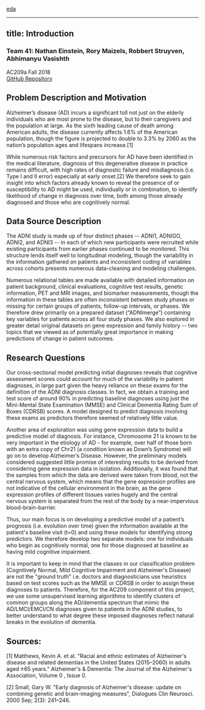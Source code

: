 [eda](eda.md)

---
title: Introduction
---

### Team 41: Nathan Einstein, Rory Maizels, Robbert Struyven, Abhimanyu Vasishth
AC209a Fall 2018          
[GitHub Repository](https://github.com/AC209a-AlzheimersProject/alzheimers-project)

## Problem Description and Motivation

Alzheimer’s disease (AD) incurs a significant toll not just on the elderly individuals who are most prone to the disease, but to their caregivers and the population at large. As the sixth leading cause of death among American adults, the disease currently affects 1.6% of the American population, though the figure is projected to double to 3.3% by 2060 as the nation’s population ages and lifespans increase.[1]

While numerous risk factors and precursors for AD have been identified in the medical literature, diagnosis of this degenerative disease in practice remains difficult, with high rates of diagnostic failure and misdiagnosis (i.e. Type I and II error) especially at early onset.[2] We therefore seek to gain insight into which factors already known to reveal the presence of or susceptibility to AD might be used, individually or in combination, to identify likelihood of change in diagnosis over time, both among those already diagnosed and those who are cognitively normal.

## Data Source Description

The ADNI study is made up of four distinct phases -- ADNI1, ADNIGO, ADNI2, and ADNI3 -- in each of which new participants were recruited while existing participants from earlier phases continued to be monitored. This structure lends itself well to longitudinal modeling, though the variability in the information gathered on patients and inconsistent coding of variables across cohorts presents numerous data-cleaning and modeling challenges.

Numerous relational tables are made available with detailed information on patient background, clinical evaluations, cognitive test results, genetic information, PET and MRI images, and biomarker measurements, though the information in these tables are often inconsistent between study phases or missing for certain groups of patients, follow-up intervals, or phases. We therefore drew primarily on a prepared dataset (“ADNImerge”) containing key variables for patients across all four study phases. We also explored in greater detail original datasets on gene expression and family history -- two topics that we viewed as of potentially great importance in making predictions of change in patient outcomes.

## Research Questions

Our cross-sectional model predicting initial diagnoses reveals that cognitive assessment scores could account for much of the variability in patient diagnoses, in large part given the heavy reliance on these exams for the definition of the ADNI diagnosis classes. In fact, we obtain a training and test score of around 90% in predicting baseline diagnoses using just the Mini-Mental State Examination (MMSE) and Clinical Dementia Rating Sum of Boxes (CDRSB) scores. A model designed to predict diagnosis involving these exams as predictors therefore seemed of relatively little value.

Another area of exploration was using gene expression data to build a predictive model of diagnosis. For instance, Chromosome 21 is known to be very important in the etiology of AD - for example, over half of those born with an extra copy of Chr21 (a condition known as Down’s Syndrome) will go on to develop Alzheimer’s Disease. However, the preliminary models considered suggested little promise of interesting results to be derived from considering gene expression data in isolation. Additionally, it was found that the samples from which the data are derived were taken from blood, not the central nervous system, which means that the gene expression profiles are not indicative of the cellular environment in the brain, as the gene expression profiles of different tissues varies hugely and the central nervous system is separated from the rest of the body by a near-impervious blood-brain-barrier.

Thus, our main focus is on developing a predictive model of a patient’s prognosis (i.e. evolution over time) given the information available at the patient's baseline visit (t=0) and using these models for identifying strong predictors. We therefore develop two separate models: one for individuals who begin as cognitively normal, one for those diagnosed at baseline as having mild cognitive impairment.

It is important to keep in mind that the classes in our classification problem (Cognitively Normal, Mild Cognitive Impairment and Alzheimer's Disease) are not the "ground truth" i.e. doctors and diagnosticians use heuristics based on test scores such as the MMSE or CDRSB in order to assign these diagnoses to patients. Therefore, for the AC209 component of this project, we use some unsupervised learning algorithms to identify clusters of common groups along the AD/dementia spectrum that mimic the AD/LMCI/EMCI/CN diagnoses given to patients in the ADNI studies, to better understand to what degree these imposed diagnoses reflect natural breaks in the evolution of dementia.

## Sources:

[1] Matthews, Kevin A. et al. "Racial and ethnic estimates of Alzheimer's disease and related dementias in the United States (2015–2060) in adults aged ≥65 years." Alzheimer's & Dementia: The Journal of the Alzheimer's Association, Volume 0 , Issue 0.

[2] Small, Gary W. "Early diagnosis of Alzheimer's disease: update on combining genetic and brain-imaging measures", Dialogues Clin Neurosci. 2000 Sep; 2(3): 241–246.
